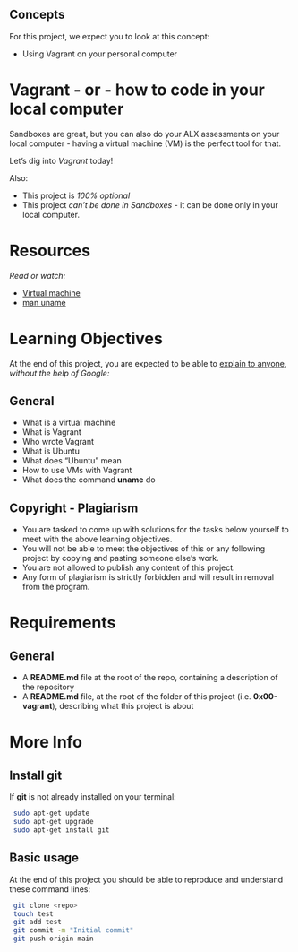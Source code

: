 
## Concepts

For this project, we expect you to look at this concept:

* Using Vagrant on your personal computer

# Vagrant - or - how to code in your local computer

Sandboxes are great, but you can also do your ALX assessments on your local computer - having a virtual machine (VM) is the perfect tool for that.

Let’s dig into *Vagrant* today!

Also:

* This project is *100% optional*
* This project *can’t be done in Sandboxes* - it can be done only in your local computer.

# Resources

*Read or watch:*

* [Virtual machine](https://en.wikipedia.org/wiki/Virtual_machine)
* [man uname](https://linux.die.net/man/1/uname)

# Learning Objectives

At the end of this project, you are expected to be able to [explain to anyone](https://fs.blog/feynman-learning-technique/?fbclid=IwAR2K5_BGPVo0QjJXkOIIqNsqcXK4lTskPWJvA0asKQIGtCPWaQBdKmj1Ztg), *without the help of Google:*
## General

* What is a virtual machine
* What is Vagrant
* Who wrote Vagrant
* What is Ubuntu
* What does “Ubuntu” mean
* How to use VMs with Vagrant
* What does the command **uname** do

## Copyright - Plagiarism

* You are tasked to come up with solutions for the tasks below yourself to meet with the above learning objectives.
* You will not be able to meet the objectives of this or any following project by copying and pasting someone else’s work.
* You are not allowed to publish any content of this project.
* Any form of plagiarism is strictly forbidden and will result in removal from the program.

# Requirements
## General

* A **README.md** file at the root of the repo, containing a description of the repository
* A **README.md** file, at the root of the folder of this project (i.e. **0x00-vagrant**), describing what this project is about

# More Info
## Install git

If **git** is not already installed on your terminal:

```bash
 sudo apt-get update
 sudo apt-get upgrade
 sudo apt-get install git
```

## Basic usage

At the end of this project you should be able to reproduce and understand these command lines:

```bash
 git clone <repo>
 touch test
 git add test
 git commit -m "Initial commit"
 git push origin main
```
